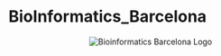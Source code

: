 # BioInformatics_Barcelona

<div style="text-align:center">
  <img src="https://www.bioinformaticsbarcelona.es/pluginfile.php/1/theme_trending/aboutusimage/-1/logo-bib-vertical1.png" alt="Bioinformatics Barcelona Logo">
</div>

